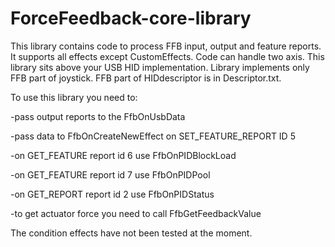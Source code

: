 # ForceFeedback-core-library

This library contains code to process FFB input, output and feature reports. It supports all effects except CustomEffects. Code can handle two axis.
This library sits above your USB HID implementation. Library implements only FFB part of joystick. FFB part of HIDdescriptor is in Descriptor.txt. 

To use this library you need to:

-pass output reports to the FfbOnUsbData 

-pass data to  FfbOnCreateNewEffect on SET_FEATURE_REPORT ID 5

-on GET_FEATURE report id 6 use FfbOnPIDBlockLoad

-on GET_FEATURE report id 7 use FfbOnPIDPool

-on GET_REPORT report id 2 use FfbOnPIDStatus

-to get actuator force you need to call FfbGetFeedbackValue

The condition effects have not been tested at the moment.
